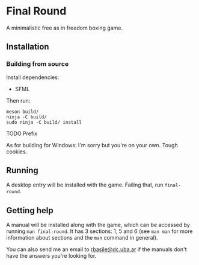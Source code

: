 # Final Round

A minimalistic free as in freedom boxing game.

## Installation

### Building from source

Install dependencies:

* SFML

Then run:

```
meson build/
ninja -C build/
sudo ninja -C build/ install
```

TODO Prefix

As for building for Windows: I'm sorry but you're on your own. Tough
cookies.

## Running

A desktop entry will be installed with the game. Failing that, run 
`final-round`.

## Getting help

A manual will be installed along with the game, which can be accessed
by running `man final-round`. It has 3 sections: 1, 5 and 6 (see 
`man man` for more information about sections and the `man` command in
general).

You can also send me an email to rbasile@dc.uba.ar if the manuals don't
have the answers you're looking for.

